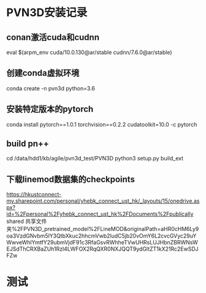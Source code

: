 # PVN3D安装记录

## conan激活cuda和cudnn
eval $(arpm_env cuda/10.0.130@ar/stable cudnn/7.6.0@ar/stable)

## 创建conda虚拟环境
conda create -n pvn3d python=3.6

## 安装特定版本的pytorch
conda install pytorch==1.0.1 torchvision==0.2.2 cudatoolkit=10.0 -c pytorch

## build pn++
cd /data/hdd1/kb/agile/pvn3d_test/PVN3D
python3 setup.py build_ext

## 下载linemod数据集的checkpoints
https://hkustconnect-my.sharepoint.com/personal/yhebk_connect_ust_hk/_layouts/15/onedrive.aspx?id=%2Fpersonal%2Fyhebk_connect_ust_hk%2FDocuments%2Fpublically shared 共享文件夹%2FPVN3D_pretrained_model%2FLineMOD&originalPath=aHR0cHM6Ly9oa3VzdGNvbm5lY3QtbXkuc2hhcmVwb2ludC5jb20vOmY6L2cvcGVyc29uYWwveWhlYmtfY29ubmVjdF91c3RfaGsvRWhheTVwUHRsLUJHbnZBRWNsWEJSdThCRXBaZUh1Rzl4LWFOX2RqQXR0NXJQQT9ydGltZT1kX21Rc2EwSDJFZw

# 测试
